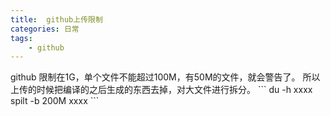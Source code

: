 ```yaml
---
title:  github上传限制
categories: 日常
tags: 
	- github
---
```

 <meta name="referrer" content="no-referrer" />
github 限制在1G，单个文件不能超过100M，有50M的文件，就会警告了。
所以上传的时候把编译的之后生成的东西去掉，对大文件进行拆分。
```
du -h xxxx
spilt -b 200M xxxx
```
<!-- more -->
